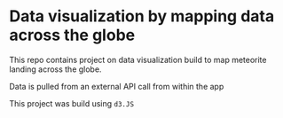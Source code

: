 # Data visualization by mapping data across the globe

This repo contains project on data visualization build to map meteorite landing across the globe.

Data is pulled from an external API call from within the app

This project was build using ```d3.JS```